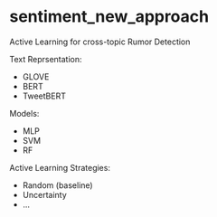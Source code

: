 # sentiment_new_approach

Active Learning for cross-topic Rumor Detection

Text Reprsentation:
- GLOVE
- BERT
- TweetBERT

Models:
- MLP
- SVM
- RF

Active Learning Strategies:
- Random (baseline)
- Uncertainty
- ...
